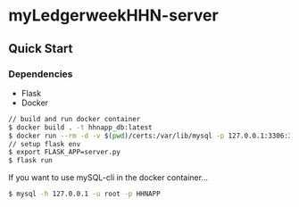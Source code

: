# myLedgerweekHHN-server

## Quick Start
### Dependencies
- Flask
- Docker

```sh
// build and run docker container
$ docker build . -t hhnapp_db:latest
$ docker run --rm -d -v $(pwd)/certs:/var/lib/mysql -p 127.0.0.1:3306:3306 hhnapp_db
// setup flask env
$ export FLASK_APP=server.py
$ flask run
```

If you want to use mySQL-cli in the docker container...
```sh
$ mysql -h 127.0.0.1 -u root -p HHNAPP
```